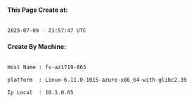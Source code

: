 
   
#### This Page Create at:

```bash

2025-07-09 - 21:57:47 UTC

```

#### Create By Machine:

```bash

Host Name : fv-az1719-863

platform  : Linux-6.11.0-1015-azure-x86_64-with-glibc2.39

Ip Local  : 10.1.0.65

```

